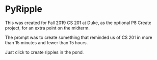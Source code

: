 # PyRipple
This was created for Fall 2019 CS 201 at Duke, as the optional P8 Create project, for an extra point on the midterm.

The prompt was to create something that reminded us of CS 201 in more than 15 minutes and fewer than 15 hours.

Just click to create ripples in the pond.
